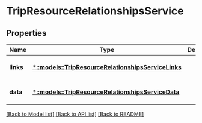 # TripResourceRelationshipsService

## Properties
Name | Type | Description | Notes
------------ | ------------- | ------------- | -------------
**links** | [***::models::TripResourceRelationshipsServiceLinks**](TripResource_relationships_service_links.md) |  | [optional] [default to null]
**data** | [***::models::TripResourceRelationshipsServiceData**](TripResource_relationships_service_data.md) |  | [optional] [default to null]

[[Back to Model list]](../README.md#documentation-for-models) [[Back to API list]](../README.md#documentation-for-api-endpoints) [[Back to README]](../README.md)


